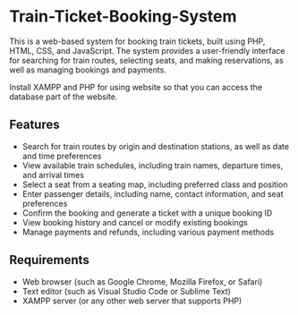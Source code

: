 # Train-Ticket-Booking-System

This is a web-based system for booking train tickets, built using PHP, HTML, CSS, and JavaScript. The system provides a user-friendly interface for searching for train routes, selecting seats, and making reservations, as well as managing bookings and payments.

Install XAMPP and PHP for using website so that you can access the database part of the website.

## Features
* Search for train routes by origin and destination stations, as well as date and time preferences
* View available train schedules, including train names, departure times, and arrival times
* Select a seat from a seating map, including preferred class and position
* Enter passenger details, including name, contact information, and seat preferences
* Confirm the booking and generate a ticket with a unique booking ID
* View booking history and cancel or modify existing bookings
* Manage payments and refunds, including various payment methods

## Requirements
* Web browser (such as Google Chrome, Mozilla Firefox, or Safari)
* Text editor (such as Visual Studio Code or Sublime Text)
* XAMPP server (or any other web server that supports PHP)

